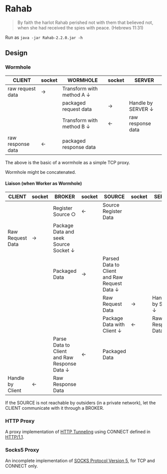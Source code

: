 # Rahab

> By faith the harlot Rahab perished not with them that believed not, when she had received the spies with peace. (Hebrews 11:31)

Run as `java -jar Rahab-2.2.0.jar -h`

## Design

### Wormhole

| CLIENT            | socket | WORMHOLE                  | socket | SERVER             |
|-------------------|--------|---------------------------|--------|--------------------|
| raw request data  | →      | Transform with method A ↓ | &nbsp; | &nbsp;             |
| &nbsp;            | &nbsp; | packaged request data     | →      | Handle by SERVER ↓ |
| &nbsp;            | &nbsp; | Transform with method B ↓ | ←      | raw response data  |
| raw response data | ←      | packaged response data    | &nbsp; | &nbsp;             |

The above is the basic of a wormhole as a simple TCP proxy.

Wormhole might be concatenated.

#### Liaison (when Worker as Wormhole)

| CLIENT           | socket | BROKER                                       | socket | SOURCE                                       | socket | SERVER             |
|------------------|--------|----------------------------------------------|--------|----------------------------------------------|--------|--------------------|
| &nbsp;           | &nbsp; | Register Source ○                            | ←      | Source Register Data                         | &nbsp; | &nbsp;             |
| Raw Request Data | →      | Package Data and seek Source Socket ↓        | &nbsp; | &nbsp;                                       | &nbsp; | &nbsp;             |
| &nbsp;           | &nbsp; | Packaged Data                                | →      | Parsed Data to Client and Raw Request Data ↓ | &nbsp; | &nbsp;             |
| &nbsp;           | &nbsp; | &nbsp;                                       | &nbsp; | Raw Request Data                             | →      | Handle by Server ↓ |
| &nbsp;           | &nbsp; | &nbsp;                                       | &nbsp; | Package Data with Client ↓                   | ←      | Raw Response Data  |
| &nbsp;           | &nbsp; | Parse Data to Client and Raw Response Data ↓ | ←      | Packaged Data                                | &nbsp; | &nbsp;             |
| Handle by Client | ←      | Raw Response Data                            | &nbsp; | &nbsp;                                       | &nbsp; | &nbsp;             | 

If the SOURCE is not reachable by outsiders (in a private network), let the CLIENT communicate with it through a BROKER.

### HTTP Proxy

A proxy implementation
of [HTTP Tunneling](https://developer.mozilla.org/zh-CN/docs/Web/HTTP/Proxy_servers_and_tunneling) using CONNECT defined
in [HTTP/1.1](https://www.ietf.org/rfc/rfc2068.txt).

### Socks5 Proxy

An incomplete implementation of [SOCKS Protocol Version 5](https://datatracker.ietf.org/doc/html/rfc1928), for TCP and
CONNECT only.